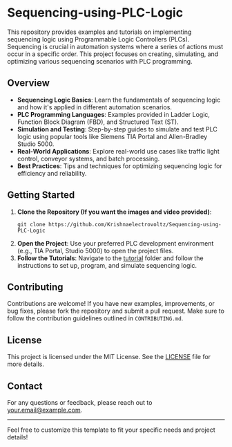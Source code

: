 # Sequencing-using-PLC-Logic

This repository provides examples and tutorials on implementing sequencing logic using Programmable Logic Controllers (PLCs). Sequencing is crucial in automation systems where a series of actions must occur in a specific order. This project focuses on creating, simulating, and optimizing various sequencing scenarios with PLC programming.

## Overview

- **Sequencing Logic Basics**: Learn the fundamentals of sequencing logic and how it's applied in different automation scenarios.
- **PLC Programming Languages**: Examples provided in Ladder Logic, Function Block Diagram (FBD), and Structured Text (ST).
- **Simulation and Testing**: Step-by-step guides to simulate and test PLC logic using popular tools like Siemens TIA Portal and Allen-Bradley Studio 5000.
- **Real-World Applications**: Explore real-world use cases like traffic light control, conveyor systems, and batch processing.
- **Best Practices**: Tips and techniques for optimizing sequencing logic for efficiency and reliability.

## Getting Started

1. **Clone the Repository (If you want the images and video provided)**: 
   ```
   git clone https://github.com/Krishnaelectrovoltz/Sequencing-using-PLC-Logic
   ```
2. **Open the Project**: Use your preferred PLC development environment (e.g., TIA Portal, Studio 5000) to open the project files.
3. **Follow the Tutorials**: Navigate to the [tutorial](tutorial) folder and follow the instructions to set up, program, and simulate sequencing logic.

## Contributing

Contributions are welcome! If you have new examples, improvements, or bug fixes, please fork the repository and submit a pull request. Make sure to follow the contribution guidelines outlined in `CONTRIBUTING.md`.

## License

This project is licensed under the MIT License. See the [LICENSE](LICENSE) file for more details.

## Contact

For any questions or feedback, please reach out to [your.email@example.com](mailto:dandenzonga.com).

---

Feel free to customize this template to fit your specific needs and project details!
